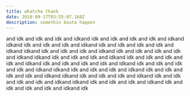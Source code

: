 ```yaml
---
title: whatcha thank
date: 2018-09-17T03:55:07.168Z
description: somethin bouta happen
---
```

and idk and idk and idk and idkand idk and idk and idk and idk and idkand idkand idk and idk and idk and idkand idk and idk and idk and idk and idkand idkand idk and idk and idk and idkand idk and idk and idk and idk and idkand idkand idk and idk and idk and idkand idk and idk and idk and idk and idkand idk and idk and idk and idk and idkand idk and idk and idk and idk and idkand idkand idk and idk and idk and idkand idk and idk and idk and idk and idkand idkand idk and idk and idk and idkand idk and idk and idk and idk and idkand idkand idk and idk and idk and idkand idk and idk and idk and idk and idkand idk
